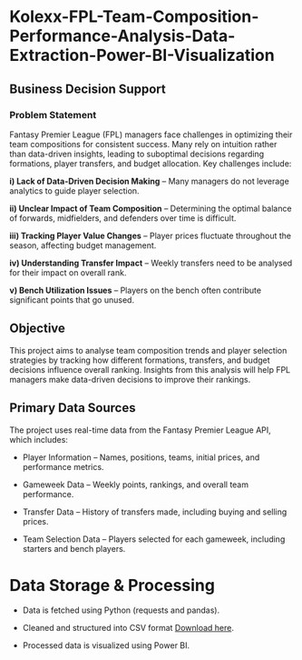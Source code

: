 # Kolexx-FPL-Team-Composition-Performance-Analysis-Data-Extraction-Power-BI-Visualization


## Business Decision Support

### Problem Statement

Fantasy Premier League (FPL) managers face challenges in optimizing their team compositions for consistent success. Many rely on intuition rather than data-driven insights, leading to suboptimal decisions regarding formations, player transfers, and budget allocation. Key challenges include:

**i) Lack of Data-Driven Decision Making** – Many managers do not leverage analytics to guide player selection.

**ii) Unclear Impact of Team Composition** – Determining the optimal balance of forwards, midfielders, and defenders over time is difficult.

**iii) Tracking Player Value Changes** – Player prices fluctuate throughout the season, affecting budget management.

**iv) Understanding Transfer Impact** – Weekly transfers need to be analysed for their impact on overall rank.

**v) Bench Utilization Issues** – Players on the bench often contribute significant points that go unused.

## Objective

This project aims to analyse team composition trends and player selection strategies by tracking how different formations, transfers, and budget decisions influence overall ranking. Insights from this analysis will help FPL managers make data-driven decisions to improve their rankings.

## Primary Data Sources

The project uses real-time data from the Fantasy Premier League API, which includes:

- Player Information – Names, positions, teams, initial prices, and performance metrics.

- Gameweek Data – Weekly points, rankings, and overall team performance.

- Transfer Data – History of transfers made, including buying and selling prices.

- Team Selection Data – Players selected for each gameweek, including starters and bench players.

# Data Storage & Processing

- Data is fetched using Python (requests and pandas).

- Cleaned and structured into CSV format [Download here](https://github.com/Kolexx/Kolexx-FPL-Team-Composition-Performance-Analysis-Data-Extraction-Power-BI-Visualization/blob/main/data/FPL_Team_Analysis.csv).

- Processed data is visualized using Power BI.








